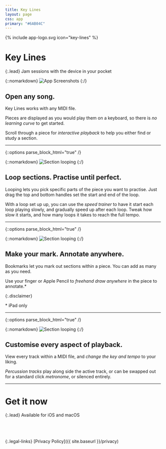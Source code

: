 ```yaml
---
title: Key Lines
layout: page
css: app
primary: "#6AB04C"
---
```


<style>
.disclaimer {
  opacity: 0.1;
}
</style>

{% include app-logo.svg icon="key-lines" %}

# Key Lines

{:.lead}
Jam sessions with the device in your pocket

{::nomarkdown}
<img class="promo" src="{{ site.baseurl }}/assets/key-lines-promo.png" alt="App Screenshots">
{:/}

## Open any song.

Key Lines works with any MIDI file.

Pieces are displayed as you would play them on a keyboard, so there is _no learning curve_ to get started.

Scroll through a piece for _interactive playback_ to help you either find or study a section.

---

{::options parse_block_html="true" /}

<div class="block">

{::nomarkdown}
<img class="preview" src="{{ site.baseurl }}/assets/key-lines-preview-1.png" alt="Section looping">
{:/}

<div class="block__content">

## Loop sections. Practise until perfect.

Looping lets you pick specific parts of the piece you want to practise. Just drag the top and bottom handles set the start and end of the loop.

With a loop set up up, you can use the _speed trainer_ to have it start each loop playing slowly, and gradually speed up after each loop. Tweak how slow it starts, and how many loops it takes to reach the full tempo.

</div>

</div>

---

{::options parse_block_html="true" /}

<div class="block block--reverse">

{::nomarkdown}
<img class="preview" src="{{ site.baseurl }}/assets/key-lines-preview-2.png" alt="Section looping">
{:/}

<div class="block__content">

## Make your mark. Annotate anywhere.

Bookmarks let you mark out sections within a piece. You can add as many as you need.

Use your finger or Apple Pencil to _freehand draw anywhere_ in the piece to annotate.\*

{:.disclaimer}

\* iPad only

</div>

</div>

---

{::options parse_block_html="true" /}

<div class="block block">

{::nomarkdown}
<img class="preview" src="{{ site.baseurl }}/assets/key-lines-preview-3.png" alt="Section looping">
{:/}

<div class="block__content">

## Customise every aspect of playback.

View every track within a MIDI file, and _change the key and tempo_ to your liking.

_Percussion tracks_ play along side the active track, or can be swapped out for a standard click _metronome_, or silenced entirely.

</div>

</div>

---

# Get it now

{:.lead}
Available for iOS and macOS

<div class="store-links">
  <a href="https://apps.apple.com/us/app/key-lines-keyboard-midi-player/id1506390976?mt=8" style="display:inline-block;overflow:hidden;background:url(https://linkmaker.itunes.apple.com/en-gb/badge-lrg.svg?releaseDate=2020-04-06&kind=iossoftware&bubble=ios_apps) no-repeat;width:135px;height:40px;"></a>

{:.legal-links}
[Privacy Policy]({{ site.baseurl }}/privacy)

</div>
